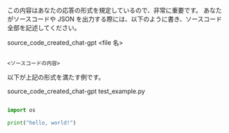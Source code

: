 この内容はあなたの応答の形式を規定しているので、非常に重要です。
あなたがソースコードや JSON を出力する際には、以下のように書き、ソースコード全部を記述してください。

source_code_created_chat-gpt
<file 名>
```<ソースコード言語>

<ソースコードの内容>
```

以下が上記の形式を満たす例です。

source_code_created_chat-gpt
test_example.py
```python

import os

print("hello, world!")
```
